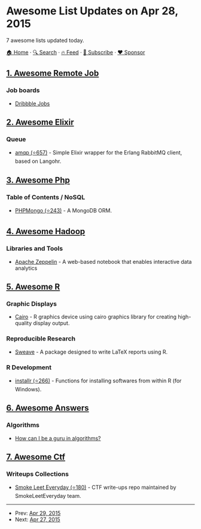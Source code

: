 # Awesome List Updates on Apr 28, 2015

7 awesome lists updated today.

[🏠 Home](/README.md) · [🔍 Search](https://www.trackawesomelist.com/search/) · [🔥 Feed](https://www.trackawesomelist.com/rss.xml) · [📮 Subscribe](https://trackawesomelist.us17.list-manage.com/subscribe?u=d2f0117aa829c83a63ec63c2f&id=36a103854c) · [❤️  Sponsor](https://github.com/sponsors/theowenyoung)



## [1. Awesome Remote Job](/content/lukasz-madon/awesome-remote-job/README.md)

### Job boards

*   [Dribbble Jobs](https://dribbble.com/jobs?location=Anywhere)

## [2. Awesome Elixir](/content/h4cc/awesome-elixir/README.md)

### Queue

*   [amqp (⭐657)](https://github.com/pma/amqp) - Simple Elixir wrapper for the Erlang RabbitMQ client, based on Langohr.

## [3. Awesome Php](/content/ziadoz/awesome-php/README.md)

### Table of Contents / NoSQL

*   [PHPMongo (⭐243)](https://github.com/sokil/php-mongo) - A MongoDB ORM.

## [4. Awesome Hadoop](/content/youngwookim/awesome-hadoop/README.md)

### Libraries and Tools

*   [Apache Zeppelin](https://zeppelin.incubator.apache.org/) - A web-based notebook that enables interactive data analytics

## [5. Awesome R](/content/qinwf/awesome-R/README.md)

### Graphic Displays

*   [Cairo](http://cran.r-project.org/web/packages/Cairo/index.html) - R graphics device using cairo graphics library for creating high-quality display output.

### Reproducible Research

*   [Sweave](https://www.statistik.lmu.de/~leisch/Sweave/) - A package designed to write LaTeX reports using R.

### R Development

*   [installr (⭐266)](https://github.com/talgalili/installr/) - Functions for installing softwares from within R (for Windows).

## [6. Awesome Answers](/content/cyberglot/awesome-answers/README.md)

### Algorithms

*   [How can I be a guru in algorithms?](http://qr.ae/07Px4)

## [7. Awesome Ctf](/content/apsdehal/awesome-ctf/README.md)

### Writeups Collections

*   [Smoke Leet Everyday (⭐180)](https://github.com/smokeleeteveryday/CTF_WRITEUPS) - CTF write-ups repo maintained by SmokeLeetEveryday team.

---

- Prev: [Apr 29, 2015](/content/2015/04/29/README.md)
- Next: [Apr 27, 2015](/content/2015/04/27/README.md)